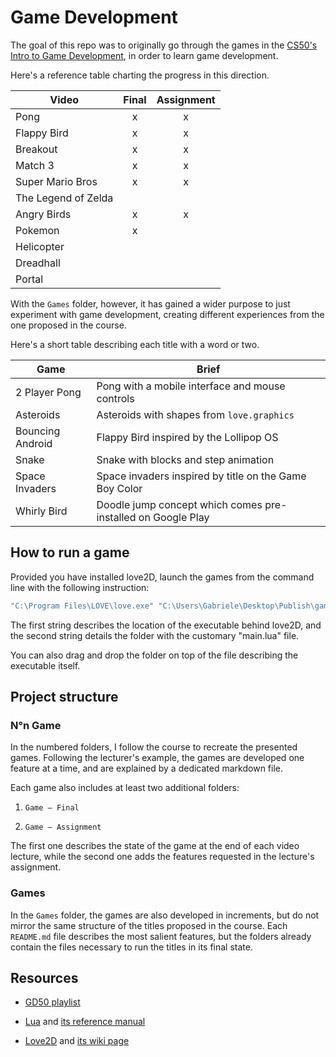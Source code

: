 # Game Development

The goal of this repo was to originally go through the games in the [CS50's Intro to Game Development](https://www.youtube.com/playlist?list=PLWKjhJtqVAbluXJKKbCIb4xd7fcRkpzoz), in order to learn game development.

Here's a reference table charting the progress in this direction.

| Video               | Final | Assignment |
| ------------------- | :---: | :--------: |
| Pong                |   x   |     x      |
| Flappy Bird         |   x   |     x      |
| Breakout            |   x   |     x      |
| Match 3             |   x   |     x      |
| Super Mario Bros    |   x   |     x      |
| The Legend of Zelda |       |            |
| Angry Birds         |   x   |     x      |
| Pokemon             |   x   |            |
| Helicopter          |       |            |
| Dreadhall           |       |            |
| Portal              |       |            |

With the `Games` folder, however, it has gained a wider purpose to just experiment with game development, creating different experiences from the one proposed in the course.

Here's a short table describing each title with a word or two.

| Game             | Brief                                                        |
| ---------------- | ------------------------------------------------------------ |
| 2 Player Pong    | Pong with a mobile interface and mouse controls              |
| Asteroids        | Asteroids with shapes from `love.graphics`                   |
| Bouncing Android | Flappy Bird inspired by the Lollipop OS                      |
| Snake            | Snake with blocks and step animation                         |
| Space Invaders   | Space invaders inspired by title on the Game Boy Color       |
| Whirly Bird      | Doodle jump concept which comes pre-installed on Google Play |

## How to run a game

Provided you have installed love2D, launch the games from the command line with the following instruction:

```bash
"C:\Program Files\LOVE\love.exe" "C:\Users\Gabriele\Desktop\Publish\game-development\08 Pokemon\Pokemon 10"
```

The first string describes the location of the executable behind love2D, and the second string details the folder with the customary "main.lua" file.

You can also drag and drop the folder on top of the file describing the executable itself.

## Project structure

### N°n Game

In the numbered folders, I follow the course to recreate the presented games. Following the lecturer's example, the games are developed one feature at a time, and are explained by a dedicated markdown file.

Each game also includes at least two additional folders:

1. `Game — Final`

2. `Game — Assignment`

The first one describes the state of the game at the end of each video lecture, while the second one adds the features requested in the lecture's assignment.

### Games

In the `Games` folder, the games are also developed in increments, but do not mirror the same structure of the titles proposed in the course. Each `README.md` file describes the most salient features, but the folders already contain the files necessary to run the titles in its final state.

## Resources

- [GD50 playlist](https://www.youtube.com/playlist?list=PLWKjhJtqVAbluXJKKbCIb4xd7fcRkpzoz)

- [Lua](https://www.lua.org) and [its reference manual](https://www.lua.org/manual/5.4/)

- [Love2D](https://love2d.org/) and [its wiki page](https://love2d.org/wiki/Main_Page)
